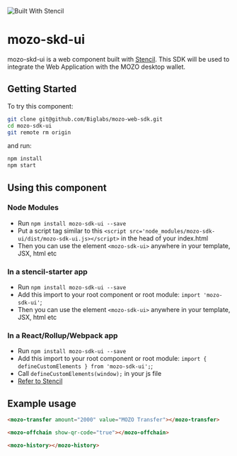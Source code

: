 ![Built With Stencil](https://img.shields.io/badge/-Built%20With%20Stencil-16161d.svg?logo=data%3Aimage%2Fsvg%2Bxml%3Bbase64%2CPD94bWwgdmVyc2lvbj0iMS4wIiBlbmNvZGluZz0idXRmLTgiPz4KPCEtLSBHZW5lcmF0b3I6IEFkb2JlIElsbHVzdHJhdG9yIDE5LjIuMSwgU1ZHIEV4cG9ydCBQbHVnLUluIC4gU1ZHIFZlcnNpb246IDYuMDAgQnVpbGQgMCkgIC0tPgo8c3ZnIHZlcnNpb249IjEuMSIgaWQ9IkxheWVyXzEiIHhtbG5zPSJodHRwOi8vd3d3LnczLm9yZy8yMDAwL3N2ZyIgeG1sbnM6eGxpbms9Imh0dHA6Ly93d3cudzMub3JnLzE5OTkveGxpbmsiIHg9IjBweCIgeT0iMHB4IgoJIHZpZXdCb3g9IjAgMCA1MTIgNTEyIiBzdHlsZT0iZW5hYmxlLWJhY2tncm91bmQ6bmV3IDAgMCA1MTIgNTEyOyIgeG1sOnNwYWNlPSJwcmVzZXJ2ZSI%2BCjxzdHlsZSB0eXBlPSJ0ZXh0L2NzcyI%2BCgkuc3Qwe2ZpbGw6I0ZGRkZGRjt9Cjwvc3R5bGU%2BCjxwYXRoIGNsYXNzPSJzdDAiIGQ9Ik00MjQuNywzNzMuOWMwLDM3LjYtNTUuMSw2OC42LTkyLjcsNjguNkgxODAuNGMtMzcuOSwwLTkyLjctMzAuNy05Mi43LTY4LjZ2LTMuNmgzMzYuOVYzNzMuOXoiLz4KPHBhdGggY2xhc3M9InN0MCIgZD0iTTQyNC43LDI5Mi4xSDE4MC40Yy0zNy42LDAtOTIuNy0zMS05Mi43LTY4LjZ2LTMuNkgzMzJjMzcuNiwwLDkyLjcsMzEsOTIuNyw2OC42VjI5Mi4xeiIvPgo8cGF0aCBjbGFzcz0ic3QwIiBkPSJNNDI0LjcsMTQxLjdIODcuN3YtMy42YzAtMzcuNiw1NC44LTY4LjYsOTIuNy02OC42SDMzMmMzNy45LDAsOTIuNywzMC43LDkyLjcsNjguNlYxNDEuN3oiLz4KPC9zdmc%2BCg%3D%3D&colorA=16161d&style=flat-square)

# mozo-skd-ui

mozo-skd-ui is a web component built with [Stencil](https://stenciljs.com/).
This SDK will be used to integrate the Web Application with the MOZO desktop wallet.


## Getting Started

To try this component:

```bash
git clone git@github.com/Biglabs/mozo-web-sdk.git
cd mozo-sdk-ui
git remote rm origin
```

and run:

```bash
npm install
npm start
```

## Using this component

### Node Modules
- Run `npm install mozo-sdk-ui --save`
- Put a script tag similar to this `<script src='node_modules/mozo-sdk-ui/dist/mozo-sdk-ui.js></script>` in the head of your index.html
- Then you can use the element `<mozo-sdk-ui>` anywhere in your template, JSX, html etc

### In a stencil-starter app
- Run `npm install mozo-sdk-ui --save`
- Add this import to your root component or root module: `import 'mozo-sdk-ui'`;
- Then you can use the element `<mozo-sdk-ui>` anywhere in your template, JSX, html etc

### In a React/Rollup/Webpack app
- Run `npm install mozo-sdk-ui --save`
- Add this import to your root component or root module: `import { defineCustomElements } from 'mozo-sdk-ui';`;
- Call `defineCustomElements(window);` in your js file
- [Refer to Stencil](https://stenciljs.com/docs/overview)


## Example usage

```html
<mozo-transfer amount="2000" value="MOZO Transfer"></mozo-transfer>
```

```html
<mozo-offchain show-qr-code="true"></mozo-offchain>
```

```html
<mozo-history></mozo-history>
```